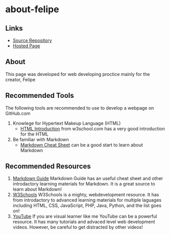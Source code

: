 # about-felipe

## Links
- [Source Repository](https://github.com/FelipeGHB/about-felipe)
- [Hosted Page](https://github.com/FelipeGHB)

## About
This page was developed for web developing proctice mainly for the creator, Felipe

## Recommended Tools
The following tools are recommended to use to develop a webpage on GitHub.com
1. Knowlege for Hypertext Makeup Language (HTML)
    - [HTML Introduction](https://www.w3schools.com/html/html_intro.asp) from w3school.com has a very good introduction for the HTML
2. Be familiar with Markdown
    - [Markdown Cheat Sheet](https://www.markdownguide.org/cheat-sheet/) can be a good start to learn about Markdown

## Recommended Resources
1. [Markdown Guide](https://www.markdownguide.org)
    Markdown Guide has an useful cheat sheet and other introdactory learning materials for Markdown. It is a great source to learn about Markdown!
2. [W3Schools](https://www.w3schools.com)
    W3Schools is a mighty, webdevelopment resource. It has from introdactory to advanced learning materials for multiple laguages including HTML, CSS, JavaScript, PHP, Java, Python, and the list goes on!
3. [YouTube](https://www.youtube.com)
    If you are visual learner like me YouTube can be a powerful resource. It has many tutorials and advaced level web development videos. However, be careful to get distracted by other videos!
